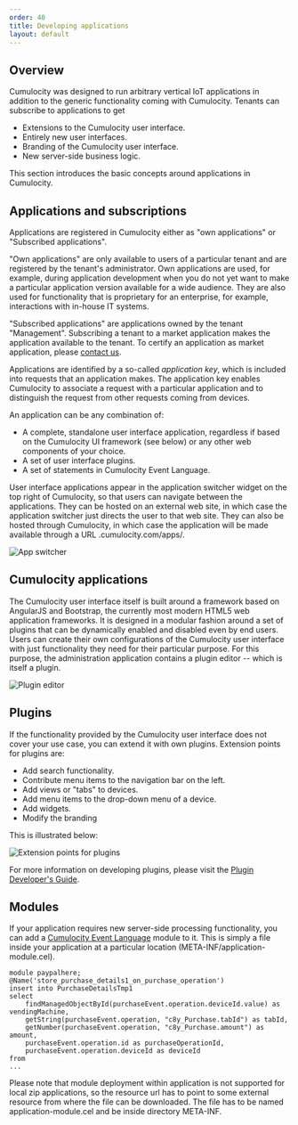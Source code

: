 ```yaml
---
order: 40
title: Developing applications
layout: default
---
```

## Overview

Cumulocity was designed to run arbitrary vertical IoT applications in addition to the generic functionality coming with Cumulocity. Tenants can subscribe to applications to get

* Extensions to the Cumulocity user interface.
* Entirely new user interfaces.
* Branding of the Cumulocity user interface.
* New server-side business logic.

This section introduces the basic concepts around applications in Cumulocity.

## Applications and subscriptions

Applications are registered in Cumulocity either as "own applications" or "Subscribed applications". 

"Own applications" are only available to users of a particular tenant and are registered by the tenant's administrator. Own applications are used, for example, during application development when you do not yet want to make a particular application version available for a wide audience. They are also used for functionality that is proprietary for an enterprise, for example, interactions with in-house IT systems.

"Subscribed applications" are applications owned by the tenant "Management". Subscribing a tenant to a market application makes the application available to the tenant. To certify an application as market application, please [contact us](mailto:info@cumulocity.com).

Applications are identified by a so-called *application key*, which is included into requests that an application makes. The application key enables Cumulocity to associate a request with a particular application and to distinguish the request from other requests coming from devices.

An application can be any combination of:

* A complete, standalone user interface application, regardless if based on the Cumulocity UI framework (see below) or any other web components of your choice.
* A set of user interface plugins.
* A set of statements in Cumulocity Event Language.

User interface applications appear in the application switcher widget on the top right of Cumulocity, so that users can navigate between the applications. They can be hosted on an external web site, in which case the application switcher just directs the user to that web site. They can also be hosted through Cumulocity, in which case the application will be made available through a URL <tenant>.cumulocity.com/apps/<application>.

![App switcher](/guides/concepts-guide/appswitcher.png)

## Cumulocity applications

The Cumulocity user interface itself is built around a framework based on AngularJS and Bootstrap, the currently most modern HTML5 web application frameworks. It is designed in a modular fashion around a set of plugins that can be dynamically enabled and disabled even by end users. Users can create their own configurations of the Cumulocity user interface with just functionality they need for their particular purpose. For this purpose, the administration application contains a plugin editor -- which is itself a plugin.

![Plugin editor](/guides/concepts-guide/plugineditor.png)

## Plugins

If the functionality provided by the Cumulocity user interface does not cover your use case, you can extend it with own plugins. Extension points for plugins are:

* Add search functionality.
* Contribute menu items to the navigation bar on the left. 
* Add views or "tabs" to devices. 
* Add menu items to the drop-down menu of a device. 
* Add widgets.
* Modify the branding

This is illustrated below:

![Extension points for plugins](/guides/concepts-guide/extensionpoints.png)

For more information on developing plugins, please visit the [Plugin Developer's Guide](/guides/web/introduction).

## Modules

If your application requires new server-side processing functionality, you can add a [Cumulocity Event Language](/guides/reference/real-time-statements) module to it. This is simply a file inside your application at a particular location (META-INF/application-module.cel).

	module paypalhere;
	@Name('store_purchase_details1_on_purchase_operation')
	insert into PurchaseDetailsTmp1
	select
	    findManagedObjectById(purchaseEvent.operation.deviceId.value) as vendingMachine,
	    getString(purchaseEvent.operation, "c8y_Purchase.tabId") as tabId,
	    getNumber(purchaseEvent.operation, "c8y_Purchase.amount") as amount,
	    purchaseEvent.operation.id as purchaseOperationId,
	    purchaseEvent.operation.deviceId as deviceId
	from
	...

Please note that module deployment within application is not supported for local zip applications, so the resource url has to point to some external resource from where the file can be downloaded. The file has to be named application-module.cel and be inside directory META-INF.
